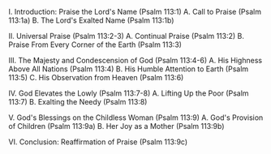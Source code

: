 I. Introduction: Praise the Lord's Name (Psalm 113:1)
   A. Call to Praise (Psalm 113:1a)
   B. The Lord's Exalted Name (Psalm 113:1b)

II. Universal Praise (Psalm 113:2-3)
   A. Continual Praise (Psalm 113:2)
   B. Praise From Every Corner of the Earth (Psalm 113:3)

III. The Majesty and Condescension of God (Psalm 113:4-6)
   A. His Highness Above All Nations (Psalm 113:4)
   B. His Humble Attention to Earth (Psalm 113:5)
   C. His Observation from Heaven (Psalm 113:6)

IV. God Elevates the Lowly (Psalm 113:7-8)
   A. Lifting Up the Poor (Psalm 113:7)
   B. Exalting the Needy (Psalm 113:8)

V. God's Blessings on the Childless Woman (Psalm 113:9)
   A. God's Provision of Children (Psalm 113:9a)
   B. Her Joy as a Mother (Psalm 113:9b)

VI. Conclusion: Reaffirmation of Praise (Psalm 113:9c)